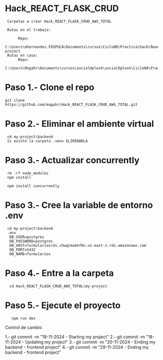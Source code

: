 # Hack_REACT_FLASK_CRUD

     Carpetas a crear Hack_REACT_FLASK_CRUD_AWS_TOTAL

     Rutas en el trabajo:
          
          Repo:
          C:\Users\mhernandez.FOSPUCA\Documents\cursos\Ciclo08\Practica\hack\React\Hack_REACT_FLASK_CRUD_AWS_TOTAL\my-project
     Rutas en casa:
          Repo:
          C:\Users\Magahr\Documents\cursos\socialOplesk\socialOplesk\Ciclo08\Practicas\hacks\Hack_REACT_CRUD\Hack_REACT_FLASK_CRUD_AWS_TOTAL
         

# Paso 1.- Clone el repo

    git clone  https://github.com/magahr/Hack_REACT_FLASK_CRUD_AWS_TOTAL.git


# Paso 2.- Eliminar el ambiente virtual

     cd my-project\backend
     Si existe la carpeta .venv ELIMINARLA 

# Paso 3.- Actualizar concurrently

     rm -rf node_modules
     npm install
  
     npm install concurrently

# Paso 3.- Cree la variable de entorno .env
     cd my-project\backend
     .env
      DB_USER=postgres
      DB_PASSWORD=postgres
      DB_HOST=formulariosrds.chwqcma4ef8n.us-east-2.rds.amazonaws.com
      DB_PORT=5432
      DB_NAME=formularios

# Paso 4.- Entre a la carpeta 

      cd Hack_REACT_FLASK_CRUD_AWS_TOTAL\my-project

# Paso 5.- Ejecute el proyecto

       npm run dev
  
Control de cambio

1.- git commit -m "18-11-2024 - Starting my project"
2.- git commit -m "18-11-2024 - Updating my project"
3.- git commit -m "20-11-2024 - Ending my backend - frontend project"
4.- git commit -m "29-11-2024 - Ending my backend - frontend project"

